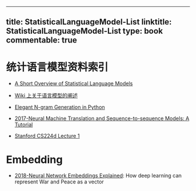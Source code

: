 
---
title: StatisticalLanguageModel-List
linktitle: StatisticalLanguageModel-List
type: book
commentable: true
---

# 统计语言模型资料索引

- [A Short Overview of Statistical Language Models](http://jon.dehdari.org/tutorials/lm_overview.pdf)

- [Wiki 上关于语言模型的阐述](https://en.wikipedia.org/wiki/Language_model#Continuous_space_language_models)

- [Elegant N-gram Generation in Python](http://6me.us/Eo4)

- [2017-Neural Machine Translation and Sequence-to-sequence Models: A Tutorial](https://arxiv.org/pdf/1703.01619.pdf)

- [Stanford CS224d Lecture 1](https://github.com/kamidox/blogs/blob/master/content/notes/stanford_cs224d.md)

# Embedding

- [2018-Neural Network Embeddings Explained](https://towardsdatascience.com/neural-network-embeddings-explained-4d028e6f0526): How deep learning can represent War and Peace as a vector

    